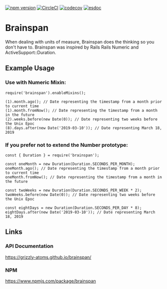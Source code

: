 [![npm version](https://badge.fury.io/js/brainspan.svg)](https://badge.fury.io/js/brainspan)
[![CircleCI](https://circleci.com/gh/grizzly-atoms/brainspan.svg?style=svg)](https://circleci.com/gh/grizzly-atoms/brainspan)
[![codecov](https://codecov.io/gh/grizzly-atoms/brainspan/branch/master/graph/badge.svg)](https://codecov.io/gh/grizzly-atoms/brainspan)
[![esdoc](https://grizzly-atoms.github.io/brainspan/badge.svg)](https://grizzly-atoms.github.io/brainspan/)

# Brainspan

When dealing with units of measure, Brainspan does the thinking so you don't have to. Brainspan was inspired by Rails Rails Numeric and ActiveSupport::Duration.

## Example Usage

### Use with Numeric Mixin:
```
require('brainspan').enableMixins();

(1).month.ago(); // Date representing the timestamp from a month prior to current time
(1).month.fromNow(); // Date representing the timestamp from a month in the future
(2).weeks.before(new Date(0)); // Date representing two weeks before the Unix Epoc
(8).days.after(new Date('2019-03-10')); // Date representing March 18, 2019
```

### If you prefer not to extend the Number prototype:
```
const { Duration } = require('brainspan');

const oneMonth = new Duration(Duration.SECONDS_PER_MONTH);
oneMonth.ago(); // Date representing the timestamp from a month prior to current time
oneMonth.fromNow(); // Date representing the timestamp from a month in the future

const twoWeeks = new Duration(Duration.SECONDS_PER_WEEK * 2);
twoWeeks.before(new Date(0)); // Date representing two weeks before the Unix Epoc

const eightDays = new Duration(Duration.SECONDS_PER_DAY * 8);
eightDays.after(new Date('2019-03-10')); // Date representing March 18, 2019
```

## Links
### API Documentation
https://grizzly-atoms.github.io/brainspan/
### NPM
https://www.npmjs.com/package/brainspan
